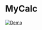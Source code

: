 # MyCalc
<a href="https://imgflip.com/gif/4ypgmr"><img src="https://i.imgflip.com/4yphjq.gif" title="Demo"/></a>
